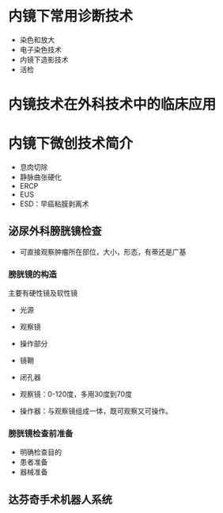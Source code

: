 # 内镜下常用诊断技术

- 染色和放大
- 电子染色技术
- 内镜下造影技术
- 活检

# 内镜技术在外科技术中的临床应用


# 内镜下微创技术简介

- 息肉切除
- 静脉曲张硬化
- ERCP
- EUS
- ESD：早癌粘膜剥离术

## 泌尿外科膀胱镜检查
- 可直接观察肿瘤所在部位，大小，形态，有蒂还是广基

### 膀胱镜的构造
主要有硬性镜及软性镜
- 光源
- 观察镜
- 操作部分

- 镜鞘
- 闭孔器
- 观察镜：0-120度，多用30度到70度
- 操作器：与观察镜组成一体，既可观察又可操作。

### 膀胱镜检查前准备

- 明确检查目的
- 患者准备
- 器械准备

## 达芬奇手术机器人系统

